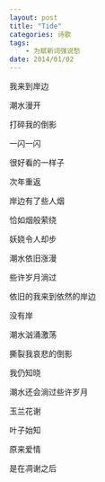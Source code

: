 ```yaml
---
layout: post
title: "Tide" 
categories: 诗歌
tags: 
	- 为赋新词强说愁
date: 2014/01/02
---
```


我来到岸边
 
潮水漫开
 
打碎我的倒影
 
一闪一闪  
 
很好看的一样子
 
 <!--more-->
 
次年重返
 
岸边有了些人烟
 
恰如烟般萦绕
 
妖娆令人却步
 
潮水依旧涨漫
 
 
些许岁月淌过
 
依旧的我来到依然的岸边
 
没有岸
 
潮水汹涌激荡
 
撕裂我哀悲的倒影
 
 
我仍知晓
 
潮水还会淌过些许岁月
 
玉兰花谢
 
叶子始知
 
原来爱情
 
是在凋谢之后